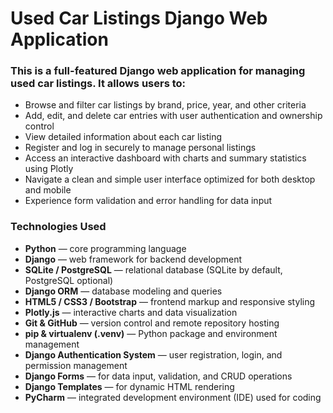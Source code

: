 # Used Car Listings Django Web Application

### This is a full-featured Django web application for managing used car listings. It allows users to:

- Browse and filter car listings by brand, price, year, and other criteria
- Add, edit, and delete car entries with user authentication and ownership control
- View detailed information about each car listing
- Register and log in securely to manage personal listings
- Access an interactive dashboard with charts and summary statistics using Plotly
- Navigate a clean and simple user interface optimized for both desktop and mobile
- Experience form validation and error handling for data input

### Technologies Used

- **Python** — core programming language  
- **Django** — web framework for backend development  
- **SQLite / PostgreSQL** — relational database (SQLite by default, PostgreSQL optional)  
- **Django ORM** — database modeling and queries  
- **HTML5 / CSS3 / Bootstrap** — frontend markup and responsive styling  
- **Plotly.js** — interactive charts and data visualization  
- **Git & GitHub** — version control and remote repository hosting  
- **pip & virtualenv (.venv)** — Python package and environment management  
- **Django Authentication System** — user registration, login, and permission management  
- **Django Forms** — for data input, validation, and CRUD operations  
- **Django Templates** — for dynamic HTML rendering  
- **PyCharm** — integrated development environment (IDE) used for coding  
